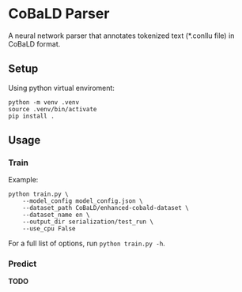 # CoBaLD Parser

A neural network parser that annotates tokenized text (*.conllu file) in CoBaLD format.

## Setup

Using python virtual enviroment:
```
python -m venv .venv
source .venv/bin/activate
pip install .
```

## Usage

### Train

Example:
```
python train.py \
    --model_config model_config.json \
    --dataset_path CoBaLD/enhanced-cobald-dataset \
    --dataset_name en \
    --output_dir serialization/test_run \
    --use_cpu False
```

For a full list of options, run `python train.py -h`.

### Predict

**TODO**